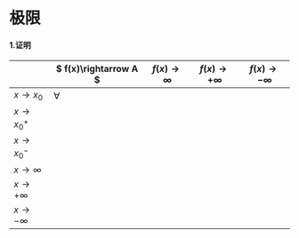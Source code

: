 # 极限

####  1.证明


|| $ f(x)\rightarrow A $ |$f(x)\rightarrow \infty$|$f(x)\rightarrow  +\infty$|$f(x)\rightarrow -\infty$|
|----|----|----|----|----|
|$x \rightarrow x_{0}$|$\forall$||||
|$x \rightarrow x_{0}^{+}$|||||
|$x \rightarrow x_{0}^{-}$|||||
|$x \rightarrow \infty$|||||
|$x \rightarrow +\infty$|||||
|$x \rightarrow -\infty$|||||

